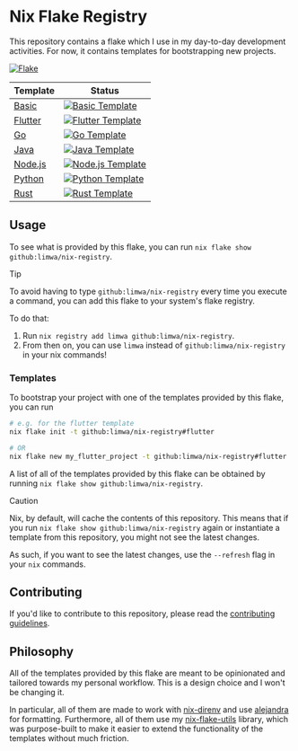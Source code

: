 # Nix Flake Registry

This repository contains a flake which I use in my day-to-day development activities. For now, it contains templates for bootstrapping new projects.

[![Flake](https://github.com/limwa/nix-registry/actions/workflows/flake.yaml/badge.svg)](https://github.com/limwa/nix-registry/actions/workflows/flake.yaml)

| Template | Status                                                                                                                                                                                        |
| -------- | --------------------------------------------------------------------------------------------------------------------------------------------------------------------------------------------- |
| [Basic](https://github.com/limwa/nix-registry/tree/main/templates/basic)    | [![Basic Template](https://github.com/limwa/nix-registry/actions/workflows/template-basic.yaml/badge.svg)](https://github.com/limwa/nix-registry/actions/workflows/template-basic.yaml)       |
| [Flutter](https://github.com/limwa/nix-registry/tree/main/templates/flutter)  | [![Flutter Template](https://github.com/limwa/nix-registry/actions/workflows/template-flutter.yaml/badge.svg)](https://github.com/limwa/nix-registry/actions/workflows/template-flutter.yaml) |
| [Go](https://github.com/limwa/nix-registry/tree/main/templates/go)       | [![Go Template](https://github.com/limwa/nix-registry/actions/workflows/template-go.yaml/badge.svg)](https://github.com/limwa/nix-registry/actions/workflows/template-go.yaml)                |
| [Java](https://github.com/limwa/nix-registry/tree/main/templates/java)     | [![Java Template](https://github.com/limwa/nix-registry/actions/workflows/template-java.yaml/badge.svg)](https://github.com/limwa/nix-registry/actions/workflows/template-java.yaml)          |
| [Node.js](https://github.com/limwa/nix-registry/tree/main/templates/nodejs)  | [![Node.js Template](https://github.com/limwa/nix-registry/actions/workflows/template-nodejs.yaml/badge.svg)](https://github.com/limwa/nix-registry/actions/workflows/template-nodejs.yaml)   |
| [Python](https://github.com/limwa/nix-registry/tree/main/templates/python)   | [![Python Template](https://github.com/limwa/nix-registry/actions/workflows/template-python.yaml/badge.svg)](https://github.com/limwa/nix-registry/actions/workflows/template-python.yaml)    |
| [Rust](https://github.com/limwa/nix-registry/tree/main/templates/rust)     | [![Rust Template](https://github.com/limwa/nix-registry/actions/workflows/template-rust.yaml/badge.svg)](https://github.com/limwa/nix-registry/actions/workflows/template-rust.yaml)          |

## Usage

To see what is provided by this flake, you can run `nix flake show github:limwa/nix-registry`.

> [!TIP]
> To avoid having to type `github:limwa/nix-registry` every time you execute a command, you can add this flake to your system's flake registry.
> 
> To do that:
> 
> 1. Run `nix registry add limwa github:limwa/nix-registry`.
> 2. From then on, you can use `limwa` instead of `github:limwa/nix-registry` in your nix commands!

### Templates

To bootstrap your project with one of the templates provided by this flake, you can run

```bash
# e.g. for the flutter template
nix flake init -t github:limwa/nix-registry#flutter

# OR
nix flake new my_flutter_project -t github:limwa/nix-registry#flutter
```

A list of all of the templates provided by this flake can be obtained by running `nix flake show github:limwa/nix-registry`.

> [!CAUTION]
> Nix, by default, will cache the contents of this repository.
> This means that if you run `nix flake show github:limwa/nix-registry` again or instantiate a template from this repository,
> you might not see the latest changes.
>
> As such, if you want to see the latest changes, use the `--refresh` flag in your `nix` commands.

## Contributing

If you'd like to contribute to this repository, please read the [contributing guidelines](CONTRIBUTING.md).

## Philosophy

All of the templates provided by this flake are meant to be opinionated and tailored towards my personal workflow. This is a design choice and I won't be changing it.

In particular, all of them are made to work with [nix-direnv](https://github.com/nix-community/nix-direnv) and use [alejandra](https://github.com/kamadorueda/alejandra) for formatting.
Furthermore, all of them use my [nix-flake-utils](https://github.com/limwa/nix-flake-utils) library, which was purpose-built to make it easier to extend the functionality of the templates without much friction.
